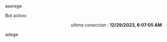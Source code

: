 aserege

<p>Bot activo: </p>
<p align="right"><i>ultima coneccion</i> : <b>12/29/2023, 6:07:05 AM</b></p>

 adege
